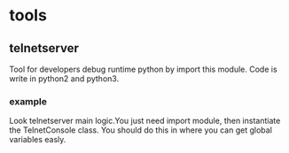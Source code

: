 # tools

## telnetserver
Tool for developers debug runtime python by import this module. Code is write in python2 and python3.

### example
Look telnetserver main logic.You just need import module, then instantiate the TelnetConsole class. You should do this in where you can get global variables easly. 
